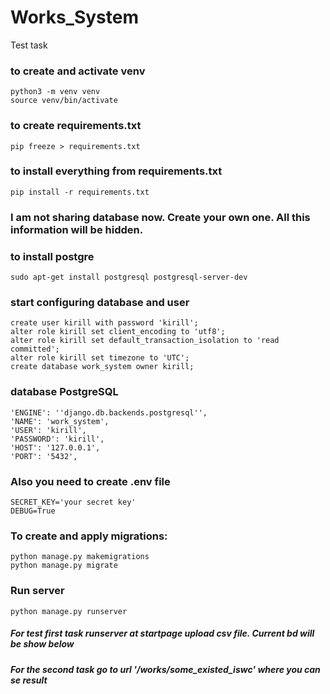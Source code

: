 # Works_System
Test task

### to create and activate venv
```
python3 -m venv venv
source venv/bin/activate
```

### to create requirements.txt 
```
pip freeze > requirements.txt
```

### to install everything from requirements.txt
```
pip install -r requirements.txt
```
### I am not sharing database now. Create your own one. All this information will be hidden.

### to install postgre
```
sudo apt-get install postgresql postgresql-server-dev
```
### start configuring database and user
```
create user kirill with password 'kirill';
alter role kirill set client_encoding to 'utf8';
alter role kirill set default_transaction_isolation to 'read committed';
alter role kirill set timezone to 'UTC';
create database work_system owner kirill;
```
### database PostgreSQL
```
'ENGINE': ''django.db.backends.postgresql'',
'NAME': 'work_system',
'USER': 'kirill',
'PASSWORD': 'kirill',
'HOST': '127.0.0.1',
'PORT': '5432',
```
### Also you need to create .env file
```
SECRET_KEY='your secret key'
DEBUG=True
```

### To create and apply migrations:
```
python manage.py makemigrations
python manage.py migrate
```
### Run server
```
python manage.py runserver
```
##### For test first task runserver at startpage upload csv file. Current bd will be show below

##### For the second task go to url '/works/some_existed_iswc' where you can se result
